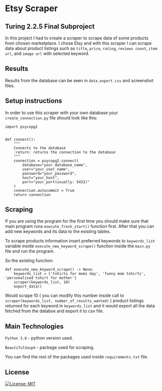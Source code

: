 # Etsy Scraper
## Turing 2.2.5 Final Subproject
In this project I had to create a scraper to scrape data of some products from chosen marketplace.
I chose Etsy and with this scraper I can scrape data about product listings such as `title`, `price`, `rating`, 
`reviews count`, `item url`, and `image url` with selected keyword.

## Results
Results from the database can be seen in `data_export.csv` and screenshot files.

## Setup instructions
In order to use this scraper with your own database your `create_connection.py` file should look like this:
```
import psycopg2


def connect():
    """
    Connects to the database
    :return: returns the connection to the database
    """
    connection = psycopg2.connect(
        database="your_database_name",
        user="your_user_name",
        password="your_password",
        host="your_host",
        port="your_port(usually: 5432)"
    )
    connection.autocommit = True
    return connection
```

## Scraping
If you are using the program for the first time you should make sure that main program runs
`execute_fresh_start()` function first. After that you can add new keywords and its data to the existing tables.

To scrape products information insert preferred keywords to `keywords_list` variable inside
`execute_new_keyword_scrape()` function inside the `main.py` file and run the program.

So the existing function:

```
def execute_new_keyword_scrape() -> None:
    keywords_list = ['tshirts for moms day', 'funny mom tshirts', 'personalised tshirt for mother']
    scraper(keywords_list, 10)
    export_data()
```

Would scrape 10 ( you can modify this number inside call to `scraper(keywords_list, number_of_results_wanted)` )
product listings returned for each keyword in `keywords_list` and it would export all the data fetched from the databse and export it to csv file. 

## Main Technologies
`Python 3.8` - python version used.

`BeautifulSoup4` - package used for scraping.

You can find the rest of the packages used inside `requirements.txt` file.


## License
[![License: MIT](https://img.shields.io/badge/License-MIT-yellow.svg)](https://opensource.org/licenses/MIT)


